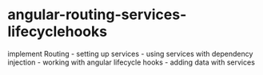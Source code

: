 # angular-routing-services-lifecyclehooks
 implement Routing - setting up services - using services with dependency injection - working with angular lifecycle hooks - adding data with services
